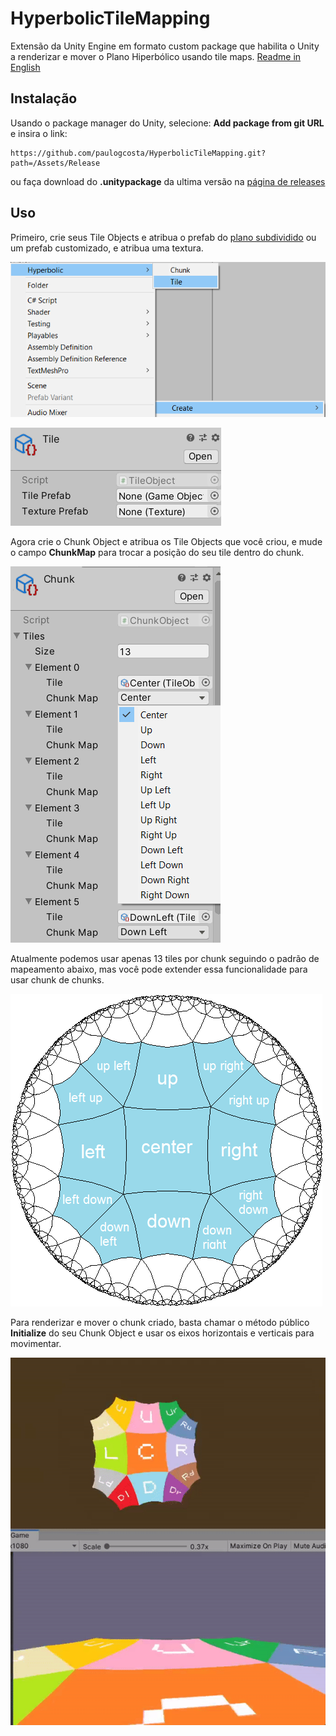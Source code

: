 # HyperbolicTileMapping
Extensão da Unity Engine em formato custom package que habilita o Unity a renderizar e mover o Plano Hiperbólico usando tile maps.
[Readme in English](README.md)

## Instalação
Usando o package manager do Unity, selecione: **Add package from git URL** e insira o link:
```
https://github.com/paulogcosta/HyperbolicTileMapping.git?path=/Assets/Release
```
ou faça download do **.unitypackage** da ultima versão na [página de releases](https://github.com/paulogcosta/HyperbolicTileMapping/releases/tag/1.0.0)

## Uso
Primeiro, crie seus Tile Objects e atribua o prefab do [plano subdividido](https://github.com/paulogcosta/HyperbolicTileMapping/blob/main/Assets/Release/Resources/Prefabs/5SubvidisionSquareTile.prefab) ou um prefab customizado, e atribua uma textura.

![creating tile object](https://github.com/paulogcosta/HyperbolicTileMapping/blob/main/Assets/GitHub/create-tile.png)

![assign prefab and texture](https://github.com/paulogcosta/HyperbolicTileMapping/blob/main/Assets/GitHub/tile-object.png)

Agora crie o Chunk Object  e atribua os Tile Objects que você criou, e mude o campo **ChunkMap** para trocar a posição do seu tile dentro do chunk.

![creating chunk object](https://github.com/paulogcosta/HyperbolicTileMapping/blob/main/Assets/GitHub/chunk-object.png)

Atualmente podemos usar apenas 13 tiles por chunk seguindo o padrão de mapeamento abaixo, mas você pode extender essa funcionalidade para usar chunk de chunks.

![chunk pattern](https://github.com/paulogcosta/HyperbolicTileMapping/blob/main/Assets/GitHub/chunk-map.png)

Para renderizar e mover o chunk criado, basta chamar o método público **Initialize** do seu Chunk Object e usar os eixos horizontais e verticais para movimentar.

![movement](Assets/GitHub/hyper-move.gif)